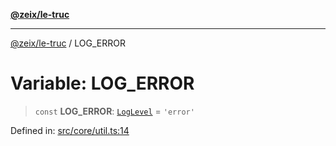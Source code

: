 [**@zeix/le-truc**](../README.md)

***

[@zeix/le-truc](../globals.md) / LOG\_ERROR

# Variable: LOG\_ERROR

> `const` **LOG\_ERROR**: [`LogLevel`](../type-aliases/LogLevel.md) = `'error'`

Defined in: [src/core/util.ts:14](https://github.com/zeixcom/ui-element/blob/e2d0534c92417874d64304e2f9afb7062e5cf6fa/src/core/util.ts#L14)
